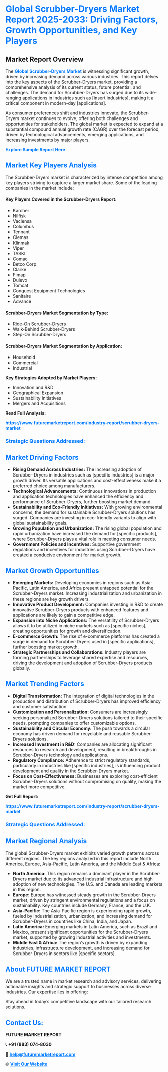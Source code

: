 <h1 style="color: #007BFF;">Global Scrubber-Dryers Market Report 2025-2033: Driving Factors, Growth Opportunities, and Key Players</h1>

<section id="overview">
<h2>Market Report Overview</h2>
<p>The <a href="https://www.futuremarketreport.com/industry-report/scrubber-dryers-market" style="color: #007BFF; text-decoration: none;"><strong>Global Scrubber-Dryers Market</strong></a> is witnessing significant growth, driven by increasing demand across various industries. This report delves into the key aspects of the Scrubber-Dryers market, providing a comprehensive analysis of its current status, future potential, and challenges. The demand for Scrubber-Dryers has surged due to its wide-ranging applications in industries such as [insert industries], making it a critical component in modern-day [applications].</p>
<p>As consumer preferences shift and industries innovate, the Scrubber-Dryers market continues to evolve, offering both challenges and opportunities for stakeholders. The global market is expected to expand at a substantial compound annual growth rate (CAGR) over the forecast period, driven by technological advancements, emerging applications, and increasing investments by major players.</p>
</section>

<section id="overview">
<p><a href="https://www.futuremarketreport.com/request-sample/reportId=83148" style="color: #007BFF; text-decoration: none;"><strong>Explore Sample Report Here</strong></a></p>
</section>

<section id="key-players">
<h2 style="color: #007BFF;">Market Key Players Analysis</h2>
<p>The Scrubber-Dryers market is characterized by intense competition among key players striving to capture a larger market share. Some of the leading companies in the market include:</p>
<h4>Key Players Covered in the Scrubber-Dryers Report:</h4>
<ul><li>Karcher</li><li>Nilfisk</li><li>Vaclensa</li><li>Columbus</li><li>Tennant</li><li>Clemas</li><li>Klinmak</li><li>Viper</li><li>TASKI</li><li>Comac</li><li>Betco Corp</li><li>Clarke</li><li>Fimap</li><li>Dulevo</li><li>Tomcat</li><li>Conquest Equipment Technologies</li><li>Sanitaire</li><li>Advance</li></ul>
<h4>Scrubber-Dryers Market Segmentation by Type:</h4>
<ul><li>Ride-On Scrubber-Dryers</li><li>Walk-Behind Scrubber-Dryers</li><li>Step-On Scrubber-Dryers</li></ul>

<h4>Scrubber-Dryers Market Segmentation by Application:</h4>
<ul><li>Household</li><li>Commercial</li><li>Industrial</li></ul>
<p><strong>Key Strategies Adopted by Market Players:</strong></p>
<ul>
<li>Innovation and R&D</li>
<li>Geographical Expansion</li>
<li>Sustainability Initiatives</li>
<li>Mergers and Acquisitions</li>
</ul>
</section>

<section>
<p><strong>Read Full Analysis: </strong></p><a href="https://www.futuremarketreport.com/industry-report/scrubber-dryers-market" style="color: #007BFF; text-decoration: none;"><strong>https://www.futuremarketreport.com/industry-report/scrubber-dryers-market</strong></a>
<h3 style="color: #007BFF;">Strategic Questions Addressed:</h3>
</section>

<section id="driving-factors">
<h2 style="color: #007BFF;">Market Driving Factors</h2>
<ul>
<li><strong>Rising Demand Across Industries:</strong> The increasing adoption of Scrubber-Dryers in industries such as [specific industries] is a major growth driver. Its versatile applications and cost-effectiveness make it a preferred choice among manufacturers.</li>
<li><strong>Technological Advancements:</strong> Continuous innovations in production and application technologies have enhanced the efficiency and performance of Scrubber-Dryers, further boosting market demand.</li>
<li><strong>Sustainability and Eco-Friendly Initiatives:</strong> With growing environmental concerns, the demand for sustainable Scrubber-Dryers solutions has surged. Companies are investing in eco-friendly variants to align with global sustainability goals.</li>
<li><strong>Growing Population and Urbanization:</strong> The rising global population and rapid urbanization have increased the demand for [specific products], where Scrubber-Dryers plays a vital role in meeting consumer needs.</li>
<li><strong>Government Policies and Incentives:</strong> Supportive government regulations and incentives for industries using Scrubber-Dryers have created a conducive environment for market growth.</li>
</ul>
</section>

<section id="growth-opportunities">
<h2 style="color: #007BFF;">Market Growth Opportunities</h2>
<ul>
<li><strong>Emerging Markets:</strong> Developing economies in regions such as Asia-Pacific, Latin America, and Africa present untapped potential for the Scrubber-Dryers market. Increasing industrialization and urbanization in these regions are key growth drivers.</li>
<li><strong>Innovative Product Development:</strong> Companies investing in R&D to create innovative Scrubber-Dryers products with enhanced features and applications are likely to gain a competitive edge.</li>
<li><strong>Expansion into Niche Applications:</strong> The versatility of Scrubber-Dryers allows it to be utilized in niche markets such as [specific niches], creating opportunities for growth and diversification.</li>
<li><strong>E-commerce Growth:</strong> The rise of e-commerce platforms has created a surge in demand for Scrubber-Dryers used in [specific applications], further boosting market growth.</li>
<li><strong>Strategic Partnerships and Collaborations:</strong> Industry players are forming partnerships to leverage shared expertise and resources, driving the development and adoption of Scrubber-Dryers products globally.</li>
</ul>
</section>

<section id="trending-factors">
<h2 style="color: #007BFF;">Market Trending Factors</h2>
<ul>
<li><strong>Digital Transformation:</strong> The integration of digital technologies in the production and distribution of Scrubber-Dryers has improved efficiency and customer satisfaction.</li>
<li><strong>Customization and Personalization:</strong> Consumers are increasingly seeking personalized Scrubber-Dryers solutions tailored to their specific needs, prompting companies to offer customizable options.</li>
<li><strong>Sustainability and Circular Economy:</strong> The push towards a circular economy has driven demand for recyclable and reusable Scrubber-Dryers solutions.</li>
<li><strong>Increased Investment in R&D:</strong> Companies are allocating significant resources to research and development, resulting in breakthroughs in Scrubber-Dryers technology and applications.</li>
<li><strong>Regulatory Compliance:</strong> Adherence to strict regulatory standards, particularly in industries like [specific industries], is influencing product development and quality in the Scrubber-Dryers market.</li>
<li><strong>Focus on Cost-Effectiveness:</strong> Businesses are exploring cost-efficient Scrubber-Dryers solutions without compromising on quality, making the market more competitive.</li>
</ul>
</section>

<section>
<p><strong>Get Full Report: </strong></p><a href="https://www.futuremarketreport.com/industry-report/scrubber-dryers-market" style="color: #007BFF; text-decoration: none;"><strong>https://www.futuremarketreport.com/industry-report/scrubber-dryers-market</strong></a>
<h3 style="color: #007BFF;">Strategic Questions Addressed:</h3>
</section>


<section id="regional-analysis">
<h2 style="color: #007BFF;">Market Regional Analysis</h2>
<p>The global Scrubber-Dryers market exhibits varied growth patterns across different regions. The key regions analyzed in this report include North America, Europe, Asia-Pacific, Latin America, and the Middle East & Africa:</p>
<ul>
<li><strong>North America:</strong> This region remains a dominant player in the Scrubber-Dryers market due to its advanced industrial infrastructure and high adoption of new technologies. The U.S. and Canada are leading markets in this region.</li>
<li><strong>Europe:</strong> Europe has witnessed steady growth in the Scrubber-Dryers market, driven by stringent environmental regulations and a focus on sustainability. Key countries include Germany, France, and the U.K.</li>
<li><strong>Asia-Pacific:</strong> The Asia-Pacific region is experiencing rapid growth, fueled by industrialization, urbanization, and increasing demand for Scrubber-Dryers in countries like China, India, and Japan.</li>
<li><strong>Latin America:</strong> Emerging markets in Latin America, such as Brazil and Mexico, present significant opportunities for the Scrubber-Dryers market, supported by growing industrial activities and investments.</li>
<li><strong>Middle East & Africa:</strong> The region’s growth is driven by expanding industries, infrastructure development, and increasing demand for Scrubber-Dryers in sectors like [specific sectors].</li>
</ul>
</section>

<footer>
<h2 style="color: #007BFF;">About FUTURE MARKET REPORT</h2>
<p>We are a trusted name in market research and advisory services, delivering actionable insights and strategic support to businesses across diverse industries. Our expertise lies in offering:</p>

<p>Stay ahead in today’s competitive landscape with our tailored research solutions.</p>

<h2 style="color: #007BFF;">Contact Us:</h2>
<p><strong>FUTURE MARKET REPORT</strong></p>
<p>📞 <strong>+91 (883) 074-8030</strong></p>
<p>📧 <strong><a href="mailto:help@futuremarketreport.com" style="color: #007BFF;">help@futuremarketreport.com</a></strong></p>
<p>🌐 <strong><a href="https://www.futuremarketreport.com/" style="color: #007BFF;">Visit Our Website</a></strong></p>
</footer>